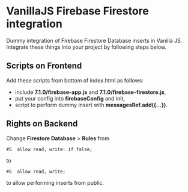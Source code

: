 # VanillaJS Firebase Firestore integration
Dummy integration of Firebase Firestore Database inserts in Vanilla JS. 
Integrate these things into your project by following steps below.
## Scripts on Frontend
Add these scripts from bottom of index.html as follows:
- include **7.1.0/firebase-app.js** and **7.1.0/firebase-firestore.js**,
- put your config into **firebaseConfig** and init,
- script to perform dummy insert with **messagesRef.add({...})**.
## Rights on Backend
Change **Firestore Database** > **Rules** from
```
#5  allow read, write: if false;
```
to
```
#5  allow read, write;
```
to allow performing inserts from public.